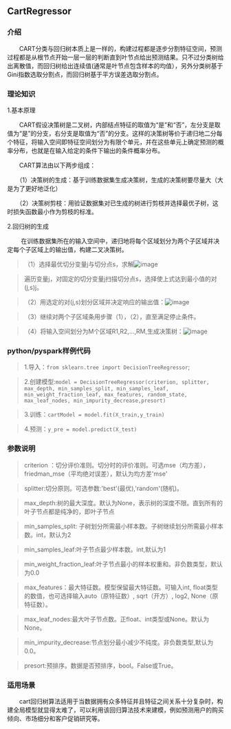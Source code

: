<h2>CartRegressor</h2>

<h3>介绍</h3>

　　CART分类与回归树本质上是一样的，构建过程都是逐步分割特征空间，预测过程都是从根节点开始一层一层的判断直到叶节点给出预测结果。只不过分类树给出离散值，而回归树给出连续值(通常是叶节点包含样本的均值），另外分类树基于Gini指数选取分割点，而回归树基于平方误差选取分割点。

<h3>理论知识</h3>

1.基本原理

　　CART假设决策树是二叉树，内部结点特征的取值为“是”和“否”，左分支是取值为“是”的分支，右分支是取值为“否”的分支。这样的决策树等价于递归地二分每个特征，将输入空间即特征空间划分为有限个单元，并在这些单元上确定预测的概率分布，也就是在输入给定的条件下输出的条件概率分布。

　　CART算法由以下两步组成：

　　（1）决策树的生成：基于训练数据集生成决策树，生成的决策树要尽量大（大是为了更好地泛化）

　　（2）决策树剪枝：用验证数据集对已生成的树进行剪枝并选择最优子树，这时损失函数最小作为剪枝的标准。

2.回归树的生成

　　 在训练数据集所在的输入空间中，递归地将每个区域划分为两个子区域并决定每个子区域上的输出值，构建二叉决策树。

> （1）选择最优切分变量j与切分点s，求解![image](/uploads/d418df0f328a9e541528b4b7b746ca5d/image.png)

> 遍历变量j，对固定的切分变量j扫描切分点s，选择使上式达到最小值的对(j,s)j。

> （2）用选定的对(j,s)划分区域并决定响应的输出值：![image](/uploads/cfcf1db60e31185d974e7a427c63515a/image.png)

> （3）继续对两个子区域条用步骤（1），（2），直至满足停止条件。

> （4）将输入空间划分为M个区域R1,R2,...,RM,生成决策树：![image](/uploads/4576f9bd1c6bc57c0fe693912aed6b39/image.png)

<h3>python/pyspark样例代码</h3>

> 1.导入：`from sklearn.tree import DecisionTreeRegressor`;

> 2.创建模型:`model = DecisionTreeRegressor(criterion, splitter, max_depth, min_samples_split, min_samples_leaf, min_weight_fraction_leaf, max_features, random_state, max_leaf_nodes, min_impurity_decrease,presort)`

> 3.训练：`cartModel = model.fit(X_train,y_train)`

> 4.预测：`y_pre = model.predict(X_test)` 

<h3>参数说明</h3>

> criterion ：切分评价准则。切分时的评价准则。可选mse（均方差），friedman_mse（平均绝对误差），默认为均方差'mse'

> splitter:切分原则。可选参数:'best'(最优),'random'(随机)。

> max_depth:树的最大深度。默认为None，表示树的深度不限。直到所有的叶子节点都是纯净的，即叶子节点

> min_samples_split: 子树划分所需最小样本数。子树继续划分所需最小样本数。int，默认为2

> min_samples_leaf:叶子节点最少样本数。int,默认为1

> min_weight_fraction_leaf:叶子节点最小的样本权重和。非负数类型，默认为0.0

> max_features：最大特征数。模型保留最大特征数。可输入int, float类型的数值，也可选择输入auto（原特征数）, sqrt（开方）, log2, None（原特征数）。

> max_leaf_nodes:最大叶子节点数。正float、int类型或None。默认为None。

> min_impurity_decrease:节点划分最小减少不纯度。非负数类型,默认为0.0。

> presort:预排序。数据是否预排序，bool。False或True。

<h3>适用场景</h3>

　　cart回归树算法适用于当数据拥有众多特征并且特征之间关系十分复杂时，构建全局模型就显得太难了，可以利用该回归算法技术来建模，例如预测用户的购买倾向、市场细分和客户促销研究等。